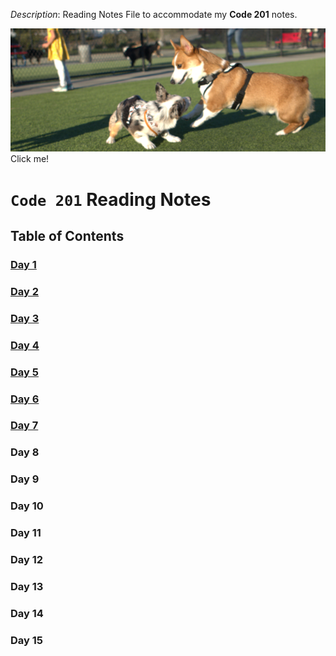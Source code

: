 _Description_: Reading Notes File to accommodate my **Code 201** notes.

[![My Dog](doc/assets/Yuda.png)](https://thumbs.gfycat.com/BabyishSeveralBichonfrise-size_restricted.gif)
Click me! 

# `Code 201` Reading Notes

## Table of Contents

### [Day 1](class-01.md)

### [Day 2](class-02.md) 

### [Day 3](class-03.md)

### [Day 4](class-04.md)

### [Day 5](class-05.md)

### [Day 6](class-06.md)

### [Day 7](https://github.com/nawktopus/reading-notes/blob/07d4454d28620c764a8717f166bfa9bc1d135e69/class-07.md)

### Day 8

### Day 9

### Day 10

### Day 11

### Day 12

### Day 13

### Day 14

### Day 15
